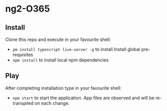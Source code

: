 # ng2-O365



## Install

Clone this repo and execute in your favourite shell:

* `pm install typescript live-server -g` to install Install global pre-requisites
* `npm install` to install local npm dependencies

## Play

After completing installation type in your favourite shell:

* `npm start` to start the application. App files are observed and will be re-transpiled on each change.

